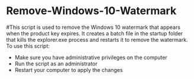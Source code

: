# Remove-Windows-10-Watermark



#This script is used to remove the Windows 10 watermark that appears when the product key expires. It creates a batch file in the startup folder that kills the explorer.exe process and restarts it to remove the watermark.
To use this script:
- Make sure you have administrative privileges on the computer
- Run the script as an administrator
- Restart your computer to apply the changes
